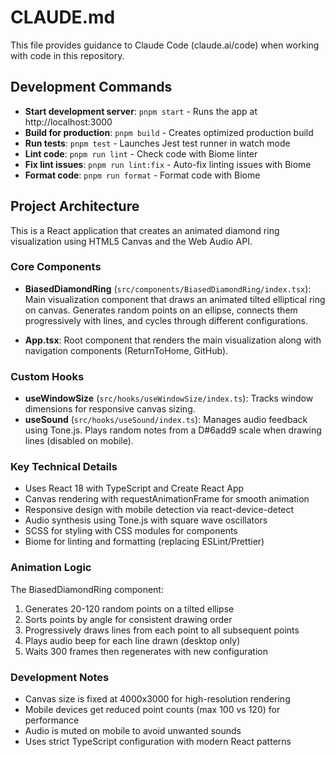 # CLAUDE.md

This file provides guidance to Claude Code (claude.ai/code) when working with code in this repository.

## Development Commands

- **Start development server**: `pnpm start` - Runs the app at http://localhost:3000
- **Build for production**: `pnpm build` - Creates optimized production build
- **Run tests**: `pnpm test` - Launches Jest test runner in watch mode
- **Lint code**: `pnpm run lint` - Check code with Biome linter
- **Fix lint issues**: `pnpm run lint:fix` - Auto-fix linting issues with Biome
- **Format code**: `pnpm run format` - Format code with Biome

## Project Architecture

This is a React application that creates an animated diamond ring visualization using HTML5 Canvas and the Web Audio API.

### Core Components

- **BiasedDiamondRing** (`src/components/BiasedDiamondRing/index.tsx`): Main visualization component that draws an animated tilted elliptical ring on canvas. Generates random points on an ellipse, connects them progressively with lines, and cycles through different configurations.

- **App.tsx**: Root component that renders the main visualization along with navigation components (ReturnToHome, GitHub).

### Custom Hooks

- **useWindowSize** (`src/hooks/useWindowSize/index.ts`): Tracks window dimensions for responsive canvas sizing.
- **useSound** (`src/hooks/useSound/index.ts`): Manages audio feedback using Tone.js. Plays random notes from a D#6add9 scale when drawing lines (disabled on mobile).

### Key Technical Details

- Uses React 18 with TypeScript and Create React App
- Canvas rendering with requestAnimationFrame for smooth animation
- Responsive design with mobile detection via react-device-detect
- Audio synthesis using Tone.js with square wave oscillators
- SCSS for styling with CSS modules for components
- Biome for linting and formatting (replacing ESLint/Prettier)

### Animation Logic

The BiasedDiamondRing component:
1. Generates 20-120 random points on a tilted ellipse
2. Sorts points by angle for consistent drawing order  
3. Progressively draws lines from each point to all subsequent points
4. Plays audio beep for each line drawn (desktop only)
5. Waits 300 frames then regenerates with new configuration

### Development Notes

- Canvas size is fixed at 4000x3000 for high-resolution rendering
- Mobile devices get reduced point counts (max 100 vs 120) for performance
- Audio is muted on mobile to avoid unwanted sounds
- Uses strict TypeScript configuration with modern React patterns